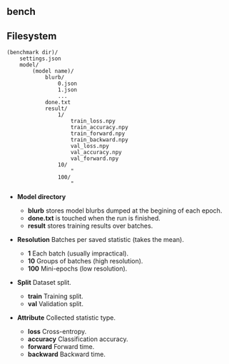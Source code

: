 ## bench

Filesystem
----------

```
(benchmark dir)/
    settings.json
    model/
        (model name)/
            blurb/
                0.json
                1.json
                ...
            done.txt
            result/
                1/
                    train_loss.npy
                    train_accuracy.npy
                    train_forward.npy
                    train_backward.npy
                    val_loss.npy
                    val_accuracy.npy
                    val_forward.npy
                10/
                    "
                100/
                    "
```

* **Model directory**
    * **blurb** stores model blurbs dumped at the begining of each epoch.
    * **done.txt** is touched when the run is finished.
    * **result** stores training results over batches.

* **Resolution** Batches per saved statistic (takes the mean).
    * **1** Each batch (usually impractical).
    * **10** Groups of batches (high resolution).
    * **100** Mini-epochs (low resolution).
* **Split** Dataset split.
    * **train** Training split.
    * **val** Validation split.
* **Attribute** Collected statistic type.
    * **loss** Cross-entropy.
    * **accuracy** Classification accuracy.
    * **forward** Forward time.
    * **backward** Backward time.
